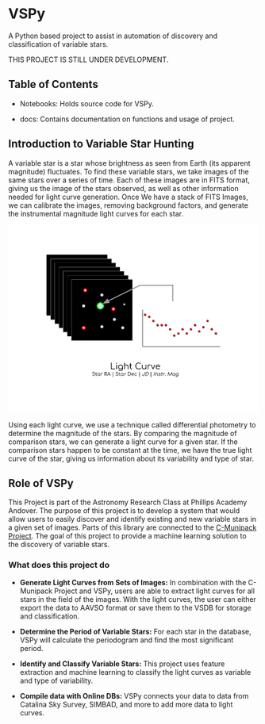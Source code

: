 # **VSPy**

A Python based project to assist in automation of discovery and classification of variable stars.

THIS PROJECT IS STILL UNDER DEVELOPMENT.

## **Table of Contents**

* Notebooks: Holds source code for VSPy.

* docs: Contains documentation on functions and usage of project.

## **Introduction to Variable Star Hunting**

A variable star is a star whose brightness as seen from Earth (its apparent magnitude) fluctuates. To find these variable stars, we take images of the same stars over a series of time. Each of these images are in FITS format, giving us the image of the stars observed, as well as other information needed for light curve generation. Once We have a stack of FITS Images, we can calibrate the images, removing background factors, and generate the instrumental magnitude light curves for each star.

![Light Curve](light_curve.png)

Using each light curve, we use a technique called differential photometry to determine the magnitude of the stars. By comparing the magnitude of comparison stars, we can generate a light curve for a given star. If the comparison stars happen to be constant at the time, we have the true light curve of the star, giving us information about its variability and type of star.

## **Role of VSPy**

This Project is part of the Astronomy Research Class at Phillips Academy Andover. The purpose of this project is to develop a system that would allow users to easily discover and identify existing and new variable stars in a given set of images. Parts of this library are connected to the [C-Munipack Project](http://c-munipack.sourceforge.net/). The goal of this project to provide a machine learning solution to the discovery of variable stars.

### **What does this project do**

* **Generate Light Curves from Sets of Images:** In combination with the C-Munipack Project and VSPy, users are able to extract light curves for all stars in the field of the images. With the light curves, the user can either export the data to AAVSO format or save them to the VSDB for storage and classification.

* **Determine the Period of Variable Stars:** For each star in the database, VSPy will calculate the periodogram and find the most significant period.

* **Identify and Classify Variable Stars:** This project uses feature extraction and machine learning to classify the light curves as variable and type of variability.

* **Compile data with Online DBs:** VSPy connects your data to data from Catalina Sky Survey, SIMBAD, and more to add more data to light curves.

